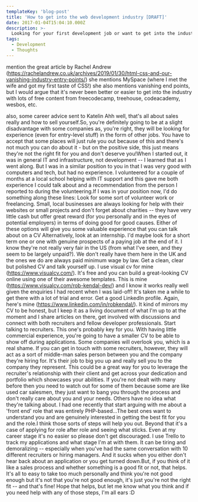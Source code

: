 ```yaml
---
templateKey: 'blog-post'
title: 'How to get into the web development industry [DRAFT]'
date: 2017-01-04T15:04:10.000Z
description: >-
  Looking for your first development job or want to get into the industry? Here's some advice from a long-serving advocate.
tags:
  - Development
  - Thoughts
---
```




mention the great article by Rachel Andrew (https://rachelandrew.co.uk/archives/2019/01/30/html-css-and-our-vanishing-industry-entry-points/)
she mentions MySpace (where I met the wife and got my first taste of CSS!)
she also mentions vanishing end points, but I would argue that it's never been better or easier to get into the industry with lots of free content from 
freecodecamp, treehouse, codeacademy, wesbos, etc.

also, some career advice sent to Katelin
Ahh well, that's all about sales really and how to sell yourself.So, you're definitely going to be at a slight disadvantage with some companies as, you're right, they will be looking for experience (even for entry-level stuff) in the form of other jobs. You have to accept that some places will just rule you out because of this and there's not much you can do about it - but on the positive side, this just means they're not the right fit for you and don't deserve you!When I started out, it was in general IT and infrastructure, not development -- I learned that as I went along. But I was in a similar position to you in that I was very good with computers and tech, but had no experience. I volunteered for a couple of months at a local school helping with IT support and this gave me both experience I could talk about and a recommendation from the person I reported to during the volunteering.If I was in your position now, I'd do something along these lines:
Look for some sort of volunteer work or freelancing. Small, local businesses are always looking for help with their websites or small projects and don't forget about charities -- they have very little cash but offer great reward (for you personally and in the eyes of potential employers) in terms of doing good for good causes. Either of these options will give you some valuable experience that you can talk about on a CV
Alternatively, look at an internship. I'd maybe look for a short term one or one with genuine prospects of a paying job at the end of it. I know they're not really very fair in the US (from what I've seen, and they seem to be largely unpaid?). We don't really have them here in the UK and the ones we do are always paid minimum wage by law.
Get a clean, clear but polished CV and talk yourself up. I use visual cv for mine (https://www.visualcv.com/). It's free and you can build a great-looking CV online using one of their awesome templates. This is mine (https://www.visualcv.com/rob-kendal-dev/) and I know it works really well given the enquiries I had recent when I was laid-off! It's taken me a while to get there with a lot of trial and error.
Get a good LinkedIn profile. Again, here's mine (https://www.linkedin.com/in/robkendal/). It kind of mirrors my CV to be honest, but I keep it as a living document of what I'm up to at the moment and I share articles on there, get involved with discussions and connect with both recruiters and fellow developer professionals.
Start talking to recruiters. This one's probably key for you. With having little commercial experience, you're going to have a smaller CV to be able to show off during applications. Some companies will overlook you, which is a real shame. If you can get in touch with some recruiters, however, they will act as a sort of middle-man sales person between you and the company they're hiring for. It's their job to big you up and really sell you to the company they represent. This could be a great way for you to leverage the recruiter's relationship with their client and get across your dedication and portfolio which showcases your abilities. If you're not dealt with many before then you need to watch out for some of them because some are like used car salesmen, they just want to bang you through the process and don't really care about you and your needs. Others have no idea what they're talking about. I had one recently that start arguing with me about a 'front end' role that was entirely PHP-based...The best ones want to understand you and are genuinely interested in getting the best fit for you and the role.I think those sorts of steps will help you out. Beyond that it's a case of applying for role after role and seeing what sticks. Even at my career stage it's no easier so please don't get discouraged. I use Trello to track my applications and what stage I'm at with them. It can be tiring and demoralizing -- especially when you've had the same conversation with 10 different recruiters or hiring managers. And it sucks when you either don't hear back about an application or you get turned down.But, if you think of it like a sales process and whether something is a good fit or not, that helps. It's all to easy to take too much personally and think you're not good enough but it's not that you're not good enough, it's just you're not the right fit -- and that's fine!  Hope that helps, but let me know what you think and if you need help with any of those steps, I'm all ears :D